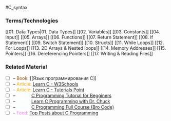 #C_syntax

### Terms/Technologies

[[01. Data Types|01. Data Types]]
[[02. Variables]]
[[03. Constants]]
[[04. Input]]
[[05. Arrays]]
[[06. Functions]]
[[07. Return Statement]]
[[08. If Statement]]
[[09. Switch Statement]]
[[10. Structs]]
[[11. While Loops]]
[[12. For Loops]]
[[13. 2D Arrays & Nested loops]]
[[14. Memory Addresses]]
[[15. Pointers]]
[[16. Dereferencing Pointers]]
[[17. Writing & Reading Files]]

### Related Material

- [ ] – <font color="#964B00"> Book: </font>[[Язык программирования C]]
- [ ] – <font color="orange"> Article: </font>[Learn C - W3Schools](https://www.w3schools.com/c/)
- [ ] – <font color="orange"> Article: </font>[Learn C - Tutorials Point](https://www.tutorialspoint.com/cprogramming/index.htm)
- [ ] – <font color="azure"> Video: </font>[C Programming Tutorial for Begginers](https://youtu.be/KJgsSFOSQv0?si=kNY8otEoDVl3qet1)
- [ ] – <font color="azure"> Video: </font>[Learn C Programming with Dr. Chuck](https://www.youtube.com/watch?v=j-_s8f5K30I)
- [ ] – <font color="azure"> Video: </font>[C Programming Full Course (Bro Code)](https://youtu.be/87SH2Cn0s9A)
- [ ] – <font color="violet"> Feed: </font>[Top Posts about C Programming](https://app.daily.dev/tags/c?ref=roadmapsh)
